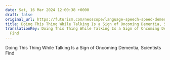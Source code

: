 ```yaml
---
date: Sat, 16 Mar 2024 12:00:38 +0000
draft: false
original_url: https://futurism.com/neoscope/language-speech-speed-dementia
title: Doing This Thing While Talking Is a Sign of Oncoming Dementia, Scientists Find
translationKey: Doing This Thing While Talking Is a Sign of Oncoming Dementia, Scientists
  Find
---
```


Doing This Thing While Talking Is a Sign of Oncoming Dementia, Scientists Find